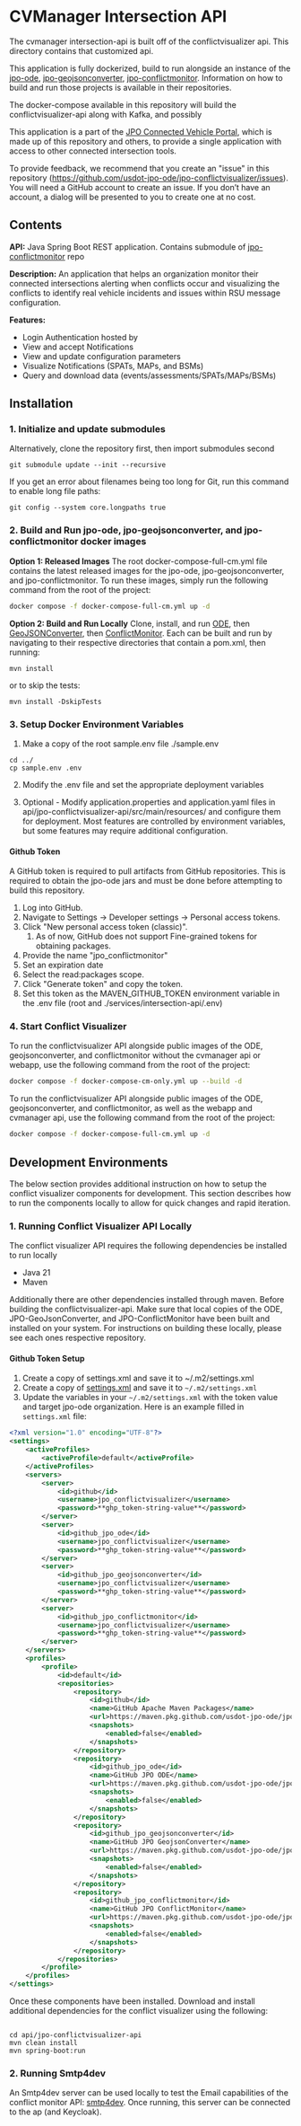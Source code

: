 # CVManager Intersection API

The cvmanager intersection-api is built off of the conflictvisualizer api. This directory contains that customized api.

This application is fully dockerized, build to run alongside an instance of the [jpo-ode](https://github.com/usdot-jpo-ode/jpo-ode), [jpo-geojsonconverter](https://github.com/usdot-jpo-ode/jpo-geojsonconverter), [jpo-conflictmonitor](https://github.com/usdot-jpo-ode/jpo-conflictmonitor). Information on how to build and run those projects is available in their repositories.

The docker-compose available in this repository will build the conflictvisualizer-api along with Kafka, and possibly

This application is a part of the [JPO Connected Vehicle Portal](https://github.com/usdot-jpo-ode/jpo-cvportal), which is made up of this repository and others, to provide a single application with access to other connected intersection tools.

To provide feedback, we recommend that you create an "issue" in this repository (<https://github.com/usdot-jpo-ode/jpo-conflictvisualizer/issues>). You will need a GitHub account to create an issue. If you don’t have an account, a dialog will be presented to you to create one at no cost.

## Contents

<b>API:</b> Java Spring Boot REST application. Contains submodule of [jpo-conflictmonitor](https://github.com/usdot-jpo-ode/jpo-conflictmonitor) repo

<b>Description:</b> An application that helps an organization monitor their connected intersections alerting when conflicts occur and visualizing the conflicts to identify real vehicle incidents and issues within RSU message configuration.

<b>Features:</b>

- Login Authentication hosted by
- View and accept Notifications
- View and update configuration parameters
- Visualize Notifications (SPATs, MAPs, and BSMs)
- Query and download data (events/assessments/SPATs/MAPs/BSMs)

## Installation

### 1. Initialize and update submodules

Alternatively, clone the repository first, then import submodules second

```
git submodule update --init --recursive
```

If you get an error about filenames being too long for Git, run this command to enable long file paths:

```
git config --system core.longpaths true
```

### 2. Build and Run jpo-ode, jpo-geojsonconverter, and jpo-conflictmonitor docker images

**Option 1: Released Images**
The root docker-compose-full-cm.yml file contains the latest released images for the jpo-ode, jpo-geojsonconverter, and jpo-conflictmonitor. To run these images, simply run the following command from the root of the project:

```sh
docker compose -f docker-compose-full-cm.yml up -d
```

**Option 2: Build and Run Locally**
Clone, install, and run [ODE](https://github.com/usdot-jpo-ode/jpo-ode#step-2---build-and-run-the-application), then [GeoJSONConverter](https://github.com/usdot-jpo-ode/jpo-geojsonconverter#step-2---build-and-run-jpo-ode-application), then [ConflictMonitor](https://github.com/usdot-jpo-ode/jpo-conflictmonitor#step-2---build-and-run-jpo-ode-application). Each can be built and run by navigating to their respective directories that contain a pom.xml, then running:

```
mvn install
```

or to skip the tests:

```
mvn install -DskipTests
```

### 3. Setup Docker Environment Variables

1. Make a copy of the root sample.env file ./sample.env

```
cd ../
cp sample.env .env

```

2. Modify the .env file and set the appropriate deployment variables

3. Optional - Modify application.properties and application.yaml files in api/jpo-conflictvisualizer-api/src/main/resources/ and configure them for deployment. Most features are controlled by environment variables, but some features may require additional configuration.

#### Github Token

A GitHub token is required to pull artifacts from GitHub repositories. This is required to obtain the jpo-ode jars and must be done before attempting to build this repository.

1. Log into GitHub.
2. Navigate to Settings -> Developer settings -> Personal access tokens.
3. Click "New personal access token (classic)".
   1. As of now, GitHub does not support Fine-grained tokens for obtaining packages.
4. Provide the name "jpo_conflictmonitor"
5. Set an expiration date
6. Select the read:packages scope.
7. Click "Generate token" and copy the token.
8. Set this token as the MAVEN_GITHUB_TOKEN environment variable in the .env file (root and ./services/intersection-api/.env)

### 4. Start Conflict Visualizer

To run the conflictvisualizer API alongside public images of the ODE, geojsonconverter, and conflictmonitor without the cvmanager api or webapp, use the following command from the root of the project:

```sh
docker compose -f docker-compose-cm-only.yml up --build -d
```

To run the conflictvisualizer API alongside public images of the ODE, geojsonconverter, and conflictmonitor, as well as the webapp and cvmanager api, use the following command from the root of the project:

```sh
docker compose -f docker-compose-full-cm.yml up -d
```

## Development Environments

The below section provides additional instruction on how to setup the conflict visualizer components for development. This section describes how to run the components locally to allow for quick changes and rapid iteration.

### 1. Running Conflict Visualizer API Locally

The conflict visualizer API requires the following dependencies be installed to run locally

- Java 21
- Maven

Additionally there are other dependencies installed through maven.
Before building the conflictvisualizer-api. Make sure that local copies of the ODE, JPO-GeoJsonConverter, and JPO-ConflictMonitor have been built and installed on your system. For instructions on building these locally, please see each ones respective repository.

#### Github Token Setup

1. Create a copy of settings.xml and save it to ~/.m2/settings.xml
2. Create a copy of [settings.xml](jpo-conflictvisualizer-api/settings.xml) and save it to `~/.m2/settings.xml`
3. Update the variables in your `~/.m2/settings.xml` with the token value and target jpo-ode organization. Here is an example filled in `settings.xml` file:

```XML
<?xml version="1.0" encoding="UTF-8"?>
<settings>
    <activeProfiles>
        <activeProfile>default</activeProfile>
    </activeProfiles>
    <servers>
        <server>
            <id>github</id>
            <username>jpo_conflictvisualizer</username>
            <password>**ghp_token-string-value**</password>
        </server>
        <server>
            <id>github_jpo_ode</id>
            <username>jpo_conflictvisualizer</username>
            <password>**ghp_token-string-value**</password>
        </server>
        <server>
            <id>github_jpo_geojsonconverter</id>
            <username>jpo_conflictvisualizer</username>
            <password>**ghp_token-string-value**</password>
        </server>
        <server>
            <id>github_jpo_conflictmonitor</id>
            <username>jpo_conflictvisualizer</username>
            <password>**ghp_token-string-value**</password>
        </server>
    </servers>
    <profiles>
        <profile>
            <id>default</id>
            <repositories>
                <repository>
                    <id>github</id>
                    <name>GitHub Apache Maven Packages</name>
                    <url>https://maven.pkg.github.com/usdot-jpo-ode/jpo-ode</url>
                    <snapshots>
                        <enabled>false</enabled>
                    </snapshots>
                </repository>
                <repository>
                    <id>github_jpo_ode</id>
                    <name>GitHub JPO ODE</name>
                    <url>https://maven.pkg.github.com/usdot-jpo-ode/jpo-ode</url>
                    <snapshots>
                        <enabled>false</enabled>
                    </snapshots>
                </repository>
                <repository>
                    <id>github_jpo_geojsonconverter</id>
                    <name>GitHub JPO GeojsonConverter</name>
                    <url>https://maven.pkg.github.com/usdot-jpo-ode/jpo-geojsonconverter</url>
                    <snapshots>
                        <enabled>false</enabled>
                    </snapshots>
                </repository>
                <repository>
                    <id>github_jpo_conflictmonitor</id>
                    <name>GitHub JPO ConflictMonitor</name>
                    <url>https://maven.pkg.github.com/usdot-jpo-ode/jpo-conflictmonitor</url>
                    <snapshots>
                        <enabled>false</enabled>
                    </snapshots>
                </repository>
            </repositories>
        </profile>
    </profiles>
</settings>
```

Once these components have been installed. Download and install additional dependencies for the conflict visualizer using the following:

```

cd api/jpo-conflictvisualizer-api
mvn clean install
mvn spring-boot:run

```

### 2. Running Smtp4dev

An Smtp4dev server can be used locally to test the Email capabilities of the conflict monitor API: [smtp4dev](https://github.com/rnwood/smtp4dev). Once running, this server can be connected to the ap (and Keycloak).

```

```

